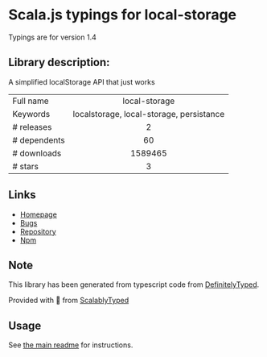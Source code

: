 
# Scala.js typings for local-storage

Typings are for version 1.4

## Library description:
A simplified localStorage API that just works

|                    |                 |
| ------------------ | :-------------: |
| Full name          | local-storage |
| Keywords           | localstorage, local-storage, persistance |
| # releases         | 2 |
| # dependents       | 60 |
| # downloads        | 1589465 |
| # stars            | 3 |

## Links
- [Homepage](https://github.com/bevacqua/local-storage)
- [Bugs](https://github.com/bevacqua/local-storage/issues)
- [Repository](https://github.com/bevacqua/local-storage)
- [Npm](https://www.npmjs.com/package/local-storage)
    


## Note
This library has been generated from typescript code from [DefinitelyTyped](https://definitelytyped.org).

Provided with :purple_heart: from [ScalablyTyped](https://github.com/oyvindberg/ScalablyTyped)

## Usage
See [the main readme](../../readme.md) for instructions.


